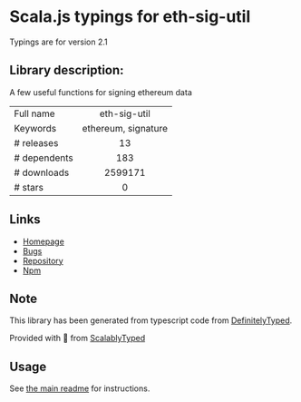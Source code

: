 
# Scala.js typings for eth-sig-util

Typings are for version 2.1

## Library description:
A few useful functions for signing ethereum data

|                    |                 |
| ------------------ | :-------------: |
| Full name          | eth-sig-util |
| Keywords           | ethereum, signature |
| # releases         | 13 |
| # dependents       | 183 |
| # downloads        | 2599171 |
| # stars            | 0 |

## Links
- [Homepage](https://github.com/MetaMask/eth-sig-util#readme)
- [Bugs](https://github.com/MetaMask/eth-sig-util/issues)
- [Repository](https://github.com/MetaMask/eth-sig-util)
- [Npm](https://www.npmjs.com/package/eth-sig-util)
    


## Note
This library has been generated from typescript code from [DefinitelyTyped](https://definitelytyped.org).

Provided with :purple_heart: from [ScalablyTyped](https://github.com/oyvindberg/ScalablyTyped)

## Usage
See [the main readme](../../readme.md) for instructions.


